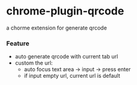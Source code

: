 # chrome-plugin-qrcode

a chorme extension for generate qrcode

### Feature

- auto generate qrcode with current tab url
- custom the url:
  - auto focus text area -> input -> press enter
  - if input empty url, current url is default